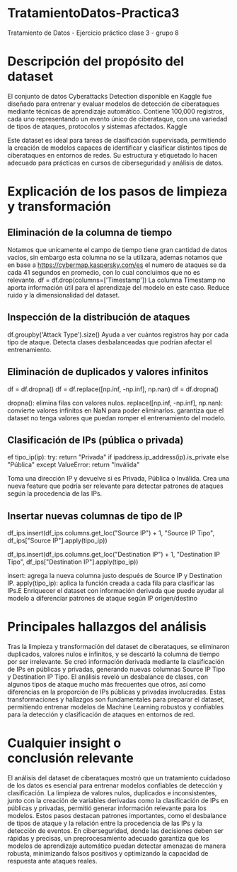 # TratamientoDatos-Practica3
Tratamiento de Datos - Ejercicio práctico clase 3 - grupo 8

# Descripción del propósito del dataset
El conjunto de datos Cyberattacks Detection disponible en Kaggle fue diseñado para entrenar y evaluar modelos de detección de ciberataques mediante técnicas de aprendizaje automático. Contiene 100,000 registros, cada uno representando un evento único de ciberataque, con una variedad de tipos de ataques, protocolos y sistemas afectados. 
Kaggle

Este dataset es ideal para tareas de clasificación supervisada, permitiendo la creación de modelos capaces de identificar y clasificar distintos tipos de ciberataques en entornos de redes. Su estructura y etiquetado lo hacen adecuado para prácticas en cursos de ciberseguridad y análisis de datos.
# Explicación de los pasos de limpieza y transformación
## Eliminación de la columna de tiempo
Notamos que unicamente el campo de tiempo tiene gran cantidad de datos vacios, sin embargo esta columna no se la utilizara, ademas notamos que en base a https://cybermap.kaspersky.com/es el numero de ataques se da cada 41 segundos en promedio, con lo cual concluimos que no es relevante.
df = df.drop(columns=['Timestamp'])
La columna Timestamp no aporta información útil para el aprendizaje del modelo en este caso. Reduce ruido y la dimensionalidad del dataset.

## Inspección de la distribución de ataques
df.groupby('Attack Type').size()
Ayuda a ver cuántos registros hay por cada tipo de ataque. Detecta clases desbalanceadas que podrían afectar el entrenamiento.

## Eliminación de duplicados y valores infinitos
df = df.dropna()
df = df.replace([np.inf, -np.inf], np.nan)
df = df.dropna()

dropna(): elimina filas con valores nulos.
replace([np.inf, -np.inf], np.nan): convierte valores infinitos en NaN para poder eliminarlos.
garantiza que el dataset no tenga valores que puedan romper el entrenamiento del modelo.

## Clasificación de IPs (pública o privada)
ef tipo_ip(ip):
    try:
        return "Privada" if ipaddress.ip_address(ip).is_private else "Pública"
    except ValueError:
        return "Inválida"

Toma una dirección IP y devuelve si es Privada, Pública o Inválida. Crea una nueva feature que podría ser relevante para detectar patrones de ataques según la procedencia de las IPs.

## Insertar nuevas columnas de tipo de IP
df_ips.insert(df_ips.columns.get_loc("Source IP") + 1,
              "Source IP Tipo",
              df_ips["Source IP"].apply(tipo_ip))

df_ips.insert(df_ips.columns.get_loc("Destination IP") + 1,
              "Destination IP Tipo",
              df_ips["Destination IP"].apply(tipo_ip))

insert: agrega la nueva columna justo después de Source IP y Destination IP.
apply(tipo_ip): aplica la función creada a cada fila para clasificar las IPs.E
Enriquecer el dataset con información derivada que puede ayudar al modelo a diferenciar patrones de ataque según IP origen/destino

# Principales hallazgos del análisis
Tras la limpieza y transformación del dataset de ciberataques, se eliminaron duplicados, valores nulos e infinitos, y se descartó la columna de tiempo por ser irrelevante. Se creó información derivada mediante la clasificación de IPs en públicas y privadas, generando nuevas columnas Source IP Tipo y Destination IP Tipo. El análisis reveló un desbalance de clases, con algunos tipos de ataque mucho más frecuentes que otros, así como diferencias en la proporción de IPs públicas y privadas involucradas. Estas transformaciones y hallazgos son fundamentales para preparar el dataset, permitiendo entrenar modelos de Machine Learning robustos y confiables para la detección y clasificación de ataques en entornos de red.

# Cualquier insight o conclusión relevante
El análisis del dataset de ciberataques mostró que un tratamiento cuidadoso de los datos es esencial para entrenar modelos confiables de detección y clasificación. La limpieza de valores nulos, duplicados e inconsistentes, junto con la creación de variables derivadas como la clasificación de IPs en públicas y privadas, permitió generar información relevante para los modelos. Estos pasos destacan patrones importantes, como el desbalance de tipos de ataque y la relación entre la procedencia de las IPs y la detección de eventos. En ciberseguridad, donde las decisiones deben ser rápidas y precisas, un preprocesamiento adecuado garantiza que los modelos de aprendizaje automático puedan detectar amenazas de manera robusta, minimizando falsos positivos y optimizando la capacidad de respuesta ante ataques reales.
